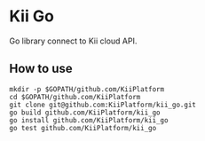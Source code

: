 # Kii Go
Go library connect to Kii cloud API.

## How to use
```shell
mkdir -p $GOPATH/github.com/KiiPlatform
cd $GOPATH/github.com/KiiPlatform
git clone git@github.com:KiiPlatform/kii_go.git
go build github.com/KiiPlatform/kii_go
go install github.com/KiiPlatform/kii_go
go test github.com/KiiPlatform/kii_go
```
